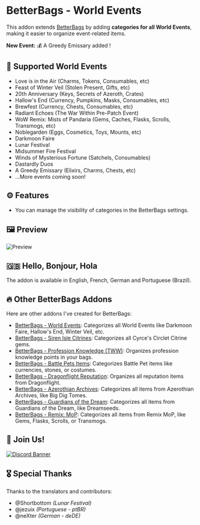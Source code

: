# BetterBags - World Events
This addon extends [BetterBags](https://www.curseforge.com/wow/addons/better-bags) by adding **categories for all World Events**, making it easier to organize event-related items.

**New Event:** 💰 A Greedy Emissary added !

## 🎉 Supported World Events
- Love is in the Air (Charms, Tokens, Consumables, etc)
- Feast of Winter Veil (Stolen Present, Gifts, etc)
- 20th Anniversary (Keys, Secrets of Azeroth, Crates)
- Hallow's End (Currency, Pumpkins, Masks, Consumables, etc)
- Brewfest (Currency, Chests, Consumables, etc)
- Radiant Echoes (The War Within Pre-Patch Event)
- WoW Remix: Mists of Pandaria (Gems, Caches, Flasks, Scrolls, Transmogs, etc)
- Noblegarden (Eggs, Cosmetics, Toys, Mounts, etc)
- Darkmoon Faire
- Lunar Festival
- Midsummer Fire Festival
- Winds of Mysterious Fortune (Satchels, Consumables)
- Dastardly Duos
- A Greedy Emissary (Elixirs, Charms, Chests, etc)
- ...More events coming soon!

## ⚙️ Features
- You can manage the visibility of categories in the BetterBags settings.

## 🖼️ Preview
![Preview](https://i.imgur.com/UtsOpP0.png)

## 🇬🇧 Hello, Bonjour, Hola
The addon is available in English, French, German and Portuguese (Brazil).

## 🔥 Other BetterBags Addons
Here are other addons I've created for BetterBags:
- [BetterBags - World Events](https://www.curseforge.com/wow/addons/betterbags-world-events): Categorizes all World Events like Darkmoon Faire, Hallow's End, Winter Veil, etc.
- [BetterBags - Siren Isle Citrines](https://www.curseforge.com/wow/addons/betterbags-siren-isle-citrines): Categorizes all Cyrce's Circlet Citrine gems.
- [BetterBags - Profession Knowledge (TWW)](https://www.curseforge.com/wow/addons/betterbags-profession-knowledge-tww): Organizes profession knowledge points in your bags.
- [BetterBags - Battle Pets Items](https://www.curseforge.com/wow/addons/betterbags-battle-pet-items): Categorizes Battle Pet items like currencies, stones, or costumes.
- [BetterBags - Dragonflight Reputation](https://www.curseforge.com/wow/addons/betterbags-dragonfligh-reputation-insignia): Organizes all reputation items from Dragonflight.
- [BetterBags - Azerothian Archives](https://www.curseforge.com/wow/addons/betterbags-azerothian-archives): Categorizes all items from Azerothian Archives, like Big Dig Tomes.
- [BetterBags - Guardians of the Dream](https://www.curseforge.com/wow/addons/betterbags-guardians-of-the-dream): Categorizes all items from Guardians of the Dream, like Dreamseeds.
- [BetterBags - Remix: MoP](https://www.curseforge.com/wow/addons/betterbags-remix-mop): Categorizes all items from Remix MoP, like Gems, Flasks, Scrolls, or Transmogs.

## 💬 Join Us!
[![Discord Banner](https://i.imgur.com/ZsPCQn1.png)](https://discord.gg/a6DQuK8hV7)

## 🎖️ Special Thanks
Thanks to the translators and contributors:
- @Shortbottom *(Lunar Festival)*
- @jezuix *(Portuguese - ptBR)*
- @neXter *(German - deDE)*